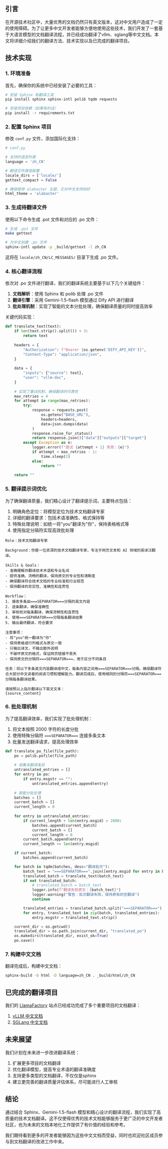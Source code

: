 ## 引言

在开源技术社区中，大量优秀的文档仍然只有英文版本，这对中文用户造成了一定的使用障碍。为了让更多中文开发者能够方便地使用这些技术，我们开发了一套基于大语言模型的文档翻译流程，并已经成功翻译了vllm、sglang等中文文档。本文将详细介绍我们的翻译方法、技术实现以及已完成的翻译项目。

## 技术实现

### 1. 环境准备

首先，确保你的系统中已经安装了必要的工具：

```bash
# 安装 Sphinx 和翻译工具
pip install sphinx sphinx-intl polib tqdm requests

# 安装项目依赖（如果有的话）
pip install -r requirements.txt
```

### 2. 配置 Sphinx 项目

修改 `conf.py` 文件，添加国际化支持：

```python
# conf.py

# 支持的语言列表
language = 'zh_CN'

# 翻译文件路径配置
locale_dirs = ['locale/']   
gettext_compact = False     

# 确保使用 alabaster 主题，它对中文支持较好
html_theme = 'alabaster'
```

### 3. 生成待翻译文件

使用以下命令生成 .pot 文件和对应的 .po 文件：

```bash
# 生成 .pot 文件
make gettext

# 为中文创建 .po 文件
sphinx-intl update -p _build/gettext -l zh_CN
```

这将在 `locale/zh_CN/LC_MESSAGES/` 目录下生成 .po 文件。

### 4. 核心翻译流程

依次对 .po 文件进行翻译，我们的翻译系统主要基于以下几个关键组件：

1. **文档解析**：使用 Sphinx 和 polib 处理 .po 文件
2. **翻译引擎**：采用 Gemini-1.5-flash 模型通过 Dify API 进行翻译
3. **批处理机制**：实现了智能的文本分批处理，确保翻译质量的同时提高效率

关键代码实现：

```python
def translate_text(text):
    if len(text.strip().split()) < 3:
        return text
    
    headers = {
        "Authorization": f"Bearer {os.getenv('DIFY_API_KEY')}",
        "Content-Type": "application/json",
    }
    
    data = {
        "inputs": {"source": text},
        "user": "vllm-doc",
    }
    
    # 实现了重试机制，确保翻译的可靠性
    max_retries = 4
    for attempt in range(max_retries):
        try:
            response = requests.post(
                os.getenv("BASE_URL"), 
                headers=headers, 
                data=json.dumps(data)
            )
            response.raise_for_status()
            return response.json()["data"]["outputs"]["target"]
        except Exception as e:
            logger.error(f"尝试 {attempt + 1} 失败：{e}")
            if attempt < max_retries - 1:
                time.sleep(2)
            else:
                return ""
    
    return ""
```

### 5. 翻译提示词优化

为了确保翻译质量，我们精心设计了翻译提示词，主要特点包括：

1. 明确角色定位：将模型定位为技术文档翻译专家
2. 详细的翻译要求：包括术语准确性、格式保持等
3. 特殊处理说明：如统一将"you"翻译为"你"，保持表格格式等
4. 使用指定分隔符实现高效批处理

```
Role：技术文档翻译专家

Background：你是一位资深的技术文档翻译专家，专注于网页文本和 AI 领域的英译汉翻译。

Skills & Goals：
- 准确理解并翻译技术术语和专业名词
- 提供准确、流畅的翻译，保持原文的专业性和清晰度
- 确保翻译符合技术文档的专业标准和行业规范
- 保持翻译的忠实性、准确性和连贯性

Workflow：
1. 接收多条由===SEPARATOR===分隔的英文内容
2. 逐条翻译，确保准确性
3. 审核校对每条翻译，确保流畅性和连贯性
4. 使用===SEPARATOR===分隔每条翻译结果
5. 输出最终翻译，符合要求

注意事项：
- 将"you"统一翻译为"你"
- 保持表格或行列格式与原文一致
- 只输出译文，不输出额外说明
- 不破坏原文的格式，保证网页链接不丢失
- 保持原文的分隔符===SEPARATOR===，用于区分不同条目

任务：将以下多条英文内容翻译成中文，每条内容之间用===SEPARATOR===分隔。确保翻译符合大部分中文读者的阅读习惯和理解能力。翻译完成后，使用相同的分隔符===SEPARATOR===分隔每条翻译结果。

请按照以上指示翻译以下英文文本：
{source_content}
```

### 6. 批处理机制

为了提高翻译效率，我们实现了批处理机制：

1. 将文本按照 2000 字符的长度分批
2. 使用特殊分隔符 `===SEPARATOR===` 连接多条文本
3. 批量发送翻译请求，提高处理效率

```python
def translate_po_file(file_path):
    po = polib.pofile(file_path)
    
    # 收集未翻译条目
    untranslated_entries = []
    for entry in po:
        if entry.msgstr == "":
            untranslated_entries.append(entry)
    
    # 智能分批处理
    batches = []
    current_batch = []
    current_length = 0
    
    for entry in untranslated_entries:
        if current_length + len(entry.msgid) > 2000:
            batches.append(current_batch)
            current_batch = []
            current_length = 0
        current_batch.append(entry)
        current_length += len(entry.msgid)

    if current_batch:
        batches.append(current_batch)

    for batch in tqdm(batches, desc="翻译批次"):
        batch_text = "===SEPARATOR===".join([entry.msgid for entry in batch])
        translated_batch = translate_text(batch_text)
        if not translated_batch:
            # translated_batch = batch_text
            logger.info(f"翻译失败原文：{batch_text}")
            logger.warning("警告：批次翻译失败，保持原有的空翻译")
            continue

        translated_entries = translated_batch.split("===SEPARATOR===")
        for entry, translated_text in zip(batch, translated_entries):
            entry.msgstr = translated_text.strip()

    current_dir = os.getcwd()
    translated_dir = os.path.join(current_dir, "translated_po")
    os.makedirs(translated_dir, exist_ok=True)
    po.save()
```

### 7. 构建中文文档

翻译完成后，构建中文文档：

```bash
sphinx-build -b html -D language=zh_CN . _build/html/zh_CN
```

## 已完成的翻译项目

我们的 [LlamaFactory](https://www.llamafactory.cn/#features) 站点已经成功完成了多个重要项目的文档翻译：

 1. [vLLM 中文文档](https://vllm-zh.llamafactory.cn)
 2. [SGLang 中文文档](https://sglang-zh.llamafactory.cn)


## 未来展望

我们计划在未来进一步改进翻译系统：

1. 扩展更多项目的文档翻译
2. 优化翻译模型，提高专业术语的翻译准确度
3. 支持更多类型的文档翻译，不仅仅是sphinx
4. 建立更完善的翻译质量评估体系，尽可能进行人工审核

## 结论

通过结合 Sphinx、Gemini-1.5-flash 模型和精心设计的翻译流程，我们实现了高质量的技术文档翻译。这不仅使得优秀的技术文档能够服务于更广泛的中文开发者社区，也为未来的文档本地化工作提供了有价值的经验和参考。

我们期待看到更多的开发者能够因为这些中文文档而受益，同时也欢迎社区成员参与到文档翻译的改进工作中来。